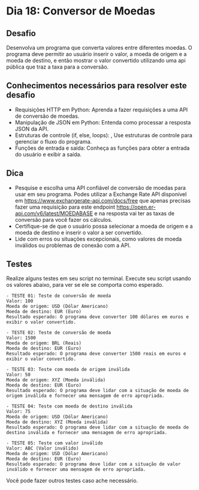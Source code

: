 # Dia 18: Conversor de Moedas

## Desafio

Desenvolva um programa que converta valores entre diferentes moedas. O programa deve permitir ao usuário inserir o valor, a moeda de origem e a moeda de destino, e então mostrar o valor convertido utilizando uma api pública que traz a taxa para a conversão.

## Conhecimentos necessários para resolver este desafio

- Requisições HTTP em Python: Aprenda a fazer requisições a uma API de conversão de moedas.
- Manipulação de JSON em Python: Entenda como processar a resposta JSON da API.
- Estruturas de controle (if, else, loops):
, Use estruturas de controle para gerenciar o fluxo do programa.
- Funções de entrada e saída: Conheça as funções para obter a entrada do usuário e exibir a saída.

## Dica

- Pesquise e escolha uma API confiável de conversão de moedas para usar em seu programa. Podes utilizar a Exchange Rate API disponível em https://www.exchangerate-api.com/docs/free que apenas precisas fazer uma requisição para este endpoint https://open.er-api.com/v6/latest/MOEDABASE e na resposta vai ter as taxas de conversão para você fazer os cálculos.
- Certifique-se de que o usuário possa selecionar a moeda de origem e a moeda de destino e inserir o valor a ser convertido.
- Lide com erros ou situações excepcionais, como valores de moeda inválidos ou problemas de conexão com a API.

## Testes

Realize alguns testes em seu script no terminal. Execute seu script usando os valores abaixo, para ver se ele se comporta como esperado.

    - TESTE 01: Teste de conversão de moeda
    Valor: 100
    Moeda de origem: USD (Dólar Americano)
    Moeda de destino: EUR (Euro)
    Resultado esperado: O programa deve converter 100 dólares em euros e exibir o valor convertido.

    - TESTE 02: Teste de conversão de moeda
    Valor: 1500
    Moeda de origem: BRL (Reais)
    Moeda de destino: EUR (Euro)
    Resultado esperado: O programa deve converter 1500 reais em euros e exibir o valor convertido.

    - TESTE 03: Teste com moeda de origem inválida
    Valor: 50
    Moeda de origem: XYZ (Moeda inválida)
    Moeda de destino: EUR (Euro)
    Resultado esperado: O programa deve lidar com a situação de moeda de origem inválida e fornecer uma mensagem de erro apropriada.

    - TESTE 04: Teste com moeda de destino inválida
    Valor: 75
    Moeda de origem: USD (Dólar Americano)
    Moeda de destino: XYZ (Moeda inválida)
    Resultado esperado: O programa deve lidar com a situação de moeda de destino inválida e fornecer uma mensagem de erro apropriada.

    - TESTE 05: Teste com valor inválido
    Valor: ABC (Valor inválido)
    Moeda de origem: USD (Dólar Americano)
    Moeda de destino: EUR (Euro)
    Resultado esperado: O programa deve lidar com a situação de valor inválido e fornecer uma mensagem de erro apropriada.
Você pode fazer outros testes caso ache necessário.